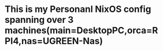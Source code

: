 # This is my Personanl NixOS config spanning over 3 machines(main=DesktopPC,orca=RPI4,nas=UGREEN-Nas)
